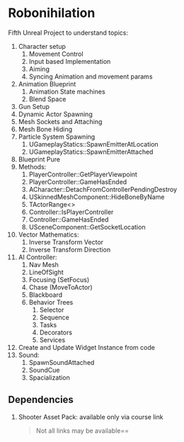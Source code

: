 # Robonihilation

Fifth Unreal Project to understand topics:
1. Character setup
   1. Movement Control
   2. Input based Implementation
   3. Aiming
   4. Syncing Animation and movement params
2. Animation Blueprint
   1. Animation State machines
   2. Blend Space
3. Gun Setup
4. Dynamic Actor Spawning
5. Mesh Sockets and Attaching
6. Mesh Bone Hiding
7. Particle System Spawning
   1. UGameplayStatics::SpawnEmitterAtLocation
   2. UGameplayStatics::SpawnEmitterAttached
8. Blueprint Pure
9. Methods:
   1. PlayerController::GetPlayerViewpoint
   2. PlayerController::GameHasEnded
   3. ACharacter::DetachFromControllerPendingDestroy
   4. USkinnedMeshComponent::HideBoneByName
   5. TActorRange<>
   6. Controller::IsPlayerController
   7. Controller::GameHasEnded
   8. USceneComponent::GetSocketLocation
10. Vector Mathematics:
    1. Inverse Transform Vector
    2. Inverse Transform Direction
11. AI Controller:
    1.  Nav Mesh
    2.  LineOfSight
    3.  Focusing (SetFocus)
    4.  Chase (MoveToActor)
    5.  Blackboard
    6.  Behavior Trees
         1.  Selector
         2.  Sequence
         3.  Tasks
         4.  Decorators
         5.  Services
12. Create and Update Widget Instance from code
13. Sound:
    1.  SpawnSoundAttached
    2.  SoundCue
    3.  Spacialization

## Dependencies
1. Shooter Asset Pack: available only via course link
   > Not all links may be available==
